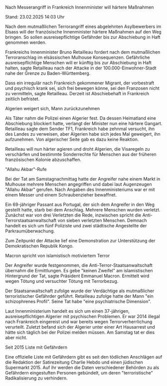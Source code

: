 
Nach Messerangriff in Frankreich
Innenminister will härtere Maßnahmen


Stand: 23.02.2025 14:03 Uhr


Nach dem mutmaßlichen Terrorangriff eines abgelehnten Asylbewerbers im Elsass will der französische Innenminister härtere Maßnahmen auf den Weg bringen. So sollen ausreisepflichtige Gefährder bis zur Abschiebung in Haft genommen werden.



Frankreichs Innenminister Bruno Retailleau fordert nach dem mutmaßlichen Terroranschlag im elsässischen Mulhouse Konsequenzen. Gefährliche ausreisepflichtige Menschen will er künftig bis zur Abschiebung in Haft halten, sagte Retailleau nach der Attacke in der 100.000-Einwohner-Stadt nahe der Grenze zu Baden-Württemberg.


Dass ein irregulär nach Frankreich gekommener Migrant, der vorbestraft und psychisch krank sei, sich frei bewegen könne, sei den Franzosen nicht zu vermitteln, sagte Retailleau. Derzeit ist Abschiebehaft in Frankreich zeitlich befristet.

Algerien weigert sich, Mann zurückzunehmen


Als Täter nahm die Polizei einen Algerier fest. Da dessen Heimatland eine Abschiebung blockiert hatte, verlangt der Minister nun eine härtere Gangart. Retailleau sagte dem Sender TF1, Frankreich habe zehnmal versucht, ihn des Landes zu verweisen, aber Algerien habe sich jedes Mal geweigert, ihn aufzunehmen. Von algerischer Seite gab es dazu keine Reaktion.


Retailleau will nun härter agieren und droht Algerien, die Visaregeln zu verschärfen und bestimmte Sonderrechte für Menschen aus der früheren französischen Kolonie abzuschaffen.

"Allahu Akbar"-Rufe


Bei der Tat am Samstagnachmittag hatte der Angreifer nahe einem Markt in Mulhouse mehrere Menschen angegriffen und dabei laut Augenzeugen "Allahu Akbar" gerufen. Nach Angaben des Innenministeriums war er mit einem Messer und einem Schraubenzieher bewaffnet.


Ein 69-jähriger Passant aus Portugal, der sich dem Angreifer in den Weg gestellt hatte, starb bei dem Anschlag. Mehrere Menschen wurden verletzt. Zunächst war von drei Verletzten die Rede, inzwischen spricht die Anti-Terrorstaatsanwaltschaft von sieben verletzten Menschen. Demnach handelt es sich um fünf Poliziste und zwei städtische Angestellte der Parkraumüberwachung.


Zum Zeitpunkt der Attacke lief eine Demonstration zur Unterstützung der Demokratischen Republik Kongo. 



Macron spricht von islamistisch motiviertem Terror


Der Angreifer wurde festgenommen, die Anti-Terror-Staatsanwaltschaft übernahm die Ermittlungen. Es gebe "keinen Zweifel" am islamistischen Hintergrund der Tat, sagte Präsident Emmanuel Macron. Ermittelt wird wegen Tötung und versuchter Tötung mit Terrorbezug.


Der Staatsanwaltschaft zufolge wurde der Verdächtige als mutmaßlicher terroristischer Gefährder geführt. Retailleau zufolge hatte der Mann "ein schizophrenes Profil". Seine Tat habe "eine psychiatrische Dimension".


Laut Innenministerium handelt es sich um einen 37-jährigen, ausreisepflichtigen Algerier mit psychischen Problemen. Er war 2014 illegal nach Frankreich eingereist und war bereits wegen Terrorverherrlichung verurteilt. Zuletzt befand sich der Algerier unter einer Art Hausarrest und hätte sich täglich bei der Polizei melden müssen. Am Samstag tat er dies aber nicht.

Seit 2015 Liste mit Gefährdern


Eine offizielle Liste mit Gefährdern gibt es seit den tödlichen Anschlägen auf die Redaktion der Satirezeitung Charlie Hebdo und einen jüdischen Supermarkt 2015. Auf ihr werden die Daten verschiedener Behörden zu als Gefährdern eingestuften Personen gebündelt, um deren "terroristische" Radikalisierung zu verhindern.

